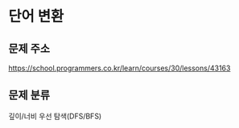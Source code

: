 # 단어 변환
## 문제 주소
https://school.programmers.co.kr/learn/courses/30/lessons/43163

## 문제 분류
깊이/너비 우선 탐색(DFS/BFS)